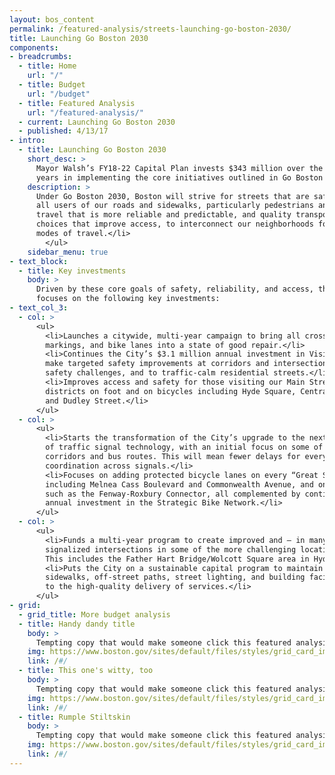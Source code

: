 ```yaml
---
layout: bos_content
permalink: /featured-analysis/streets-launching-go-boston-2030/
title: Launching Go Boston 2030
components:
- breadcrumbs:
  - title: Home
    url: "/"
  - title: Budget
    url: "/budget"
  - title: Featured Analysis
    url: "/featured-analysis/"
  - current: Launching Go Boston 2030
  - published: 4/13/17
- intro:
  - title: Launching Go Boston 2030
    short_desc: >
      Mayor Walsh’s FY18-22 Capital Plan invests $343 million over the next five 
      years in implementing the core initiatives outlined in Go Boston 2030. 
    description: >
      Under Go Boston 2030, Boston will strive for streets that are safer for 
      all users of our roads and sidewalks, particularly pedestrians and cyclists, 
      travel that is more reliable and predictable, and quality transportation 
      choices that improve access, to interconnect our neighborhoods for all 
      modes of travel.</li>
        </ul>
    sidebar_menu: true
- text_block:
  - title: Key investments
    body: >
      Driven by these core goals of safety, reliability, and access, the capital plan 
      focuses on the following key investments:
- text_col_3:
  - col: >
      <ul>
        <li>Launches a citywide, multi-year campaign to bring all crosswalks, lane 
        markings, and bike lanes into a state of good repair.</li>
        <li>Continues the City’s $3.1 million annual investment in Vision Zero to 
        make targeted safety improvements at corridors and intersections with known 
        safety challenges, and to traffic-calm residential streets.</li>
        <li>Improves access and safety for those visiting our Main Street business 
        districts on foot and on bicycles including Hyde Square, Central Square 
        and Dudley Street.</li>
      </ul>
  - col: >
      <ul>
        <li>Starts the transformation of the City’s upgrade to the next generation 
        of traffic signal technology, with an initial focus on some of our busiest 
        corridors and bus routes. This will mean fewer delays for everyone and better 
        coordination across signals.</li>
        <li>Focuses on adding protected bicycle lanes on every “Great Streets” project, 
        including Melnea Cass Boulevard and Commonwealth Avenue, and on Multi-Use Paths 
        such as the Fenway-Roxbury Connector, all complemented by continuing the $900,000 
        annual investment in the Strategic Bike Network.</li>
      </ul>
  - col: >
      <ul>
        <li>Funds a multi-year program to create improved and — in many cases — 
        signalized intersections in some of the more challenging locations in the City. 
        This includes the Father Hart Bridge/Wolcott Square area in Hyde Park.</li>
        <li>Puts the City on a sustainable capital program to maintain bridges, roads, 
        sidewalks, off-street paths, street lighting, and building facilities essential 
        to the high-quality delivery of services.</li>
      </ul>      
- grid:
  - grid_title: More budget analysis
  - title: Handy dandy title
    body: >
      Tempting copy that would make someone click this featured analysis card.
    img: https://www.boston.gov/sites/default/files/styles/grid_card_image/public/allston2.jpg?itok=jMsIfnJ6
    link: /#/
  - title: This one's witty, too
    body: >
      Tempting copy that would make someone click this featured analysis card.
    img: https://www.boston.gov/sites/default/files/styles/grid_card_image/public/backbay5.jpg?itok=sA4Mz_05
    link: /#/
  - title: Rumple Stiltskin
    body: >
      Tempting copy that would make someone click this featured analysis card.
    img: https://www.boston.gov/sites/default/files/styles/grid_card_image/public/bayvillage3.jpg?itok=iDf79UIP
    link: /#/
---
```

